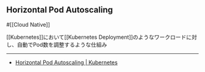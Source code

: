 ## Horizontal Pod Autoscaling

#[[Cloud Native]]

[[Kubernetes]]において[[Kubernetes Deployment]]のようなワークロードに対し、自動でPod数を調整するような仕組み

---

- [Horizontal Pod Autoscaling | Kubernetes](https://kubernetes.io/docs/tasks/run-application/horizontal-pod-autoscale/)